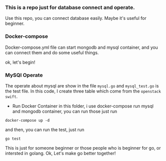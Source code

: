 ### This is a repo just for database connect and operate.

Use this repo, you can connect database easily.  Maybe it's useful for beginner.

### Docker-compose 
Docker-compose.yml file can start mongodb and mysql container, and you can connect them and do some useful things.


ok, let's begin!

### MySQl Operate
The operate about mysql are show in the file `mysql.go` and `mysql_test.go` is the test file. 
In this code, I create three table which come from the `openstack swift`. 

- Run Docker Container
in this folder, i use docker-compose run mysql and mongodb container, you can run those just run 
```
docker-compose up -d
```
and then, you can run the test, just run 
```
go test
```


This is just for someone beginner or those people who is beginner for go, or intersted in golang.
Ok, Let's make go better together!